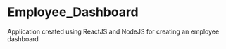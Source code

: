 # Employee_Dashboard
Application created using ReactJS and NodeJS for creating an employee dashboard
